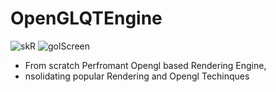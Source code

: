 # OpenGLQTEngine

![skR](https://user-images.githubusercontent.com/17414730/92680859-98cdae80-f349-11ea-9285-962ebddc7777.png)
![golScreen](https://user-images.githubusercontent.com/17414730/94368652-ee080f00-0102-11eb-8019-3a15c1cb02f5.png)

- From scratch Perfromant Opengl based Rendering Engine,
- nsolidating popular Rendering and Opengl Techinques
